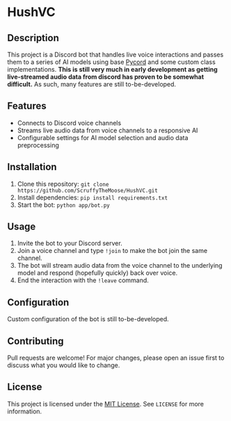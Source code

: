 # HushVC

## Description
This project is a Discord bot that handles live voice interactions and passes them to a series of AI models using base [Pycord](https://github.com/Pycord-Development/pycord) and some custom class implementations.
**This is still very much in early development as getting live-streamed audio data from discord has proven to be somewhat difficult.**
As such, many features are still to-be-developed.

## Features
- Connects to Discord voice channels
- Streams live audio data from voice channels to a responsive AI
- Configurable settings for AI model selection and audio data preprocessing

## Installation
1. Clone this repository: `git clone https://github.com/ScruffyTheMoose/HushVC.git`
2. Install dependencies: `pip install requirements.txt`
4. Start the bot: `python app/bot.py`

## Usage
1. Invite the bot to your Discord server.
2. Join a voice channel and type `!join` to make the bot join the same channel.
3. The bot will stream audio data from the voice channel to the underlying model and respond (hopefully quickly) back over voice.
4. End the interaction with the `!leave` command.

## Configuration
Custom configuration of the bot is still to-be-developed.

## Contributing
Pull requests are welcome! For major changes, please open an issue first to discuss what you would like to change.

## License
This project is licensed under the [MIT License](https://opensource.org/licenses/MIT). See `LICENSE` for more information.
